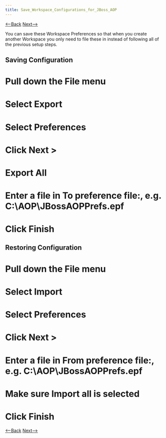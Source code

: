 ```yaml
---
title: Save_Workspace_Configurations_for_JBoss_AOP
---
```

[<--Back]({{_site.pagesurl}}/Eclipse_Java_Project_Preferences_for_JBoss_AOP) [Next-->]({{_site.pagesurl}}/Environment_Configuration_for_JBOSS_AOP)

You can save these Workspace Preferences so that when you create another Workspace you only need to file these in instead of following all of the previous setup steps.

## Saving Configuration
# Pull down the **File** menu
# Select **Export**
# Select **Preferences**
# Click **Next >**
# **Export All**
# Enter a file in **To preference file:**, e.g. C:\AOP\JBossAOPPrefs.epf
# Click **Finish**

## Restoring Configuration
# Pull down the **File** menu
# Select **Import**
# Select **Preferences**
# Click **Next >**
# Enter a file in **From preference file:**, e.g. C:\AOP\JBossAOPPrefs.epf
# Make sure **Import all** is selected
# Click **Finish**

[<--Back]({{_site.pagesurl}}/Eclipse_Java_Project_Preferences_for_JBoss_AOP) [Next-->]({{_site.pagesurl}}/Environment_Configuration_for_JBOSS_AOP)
